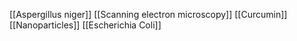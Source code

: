[[Aspergillus niger]]
[[Scanning electron microscopy]]
[[Curcumin]]
[[Nanoparticles]]
[[Escherichia Coli]]
